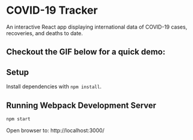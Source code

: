 # COVID-19 Tracker

An interactive React app displaying international data of COVID-19 cases, recoveries, and deaths to date.

## Checkout the GIF below for a quick demo:


## Setup

Install dependencies with `npm install`.

## Running Webpack Development Server

```sh
npm start
```

Open browser to: http://localhost:3000/
